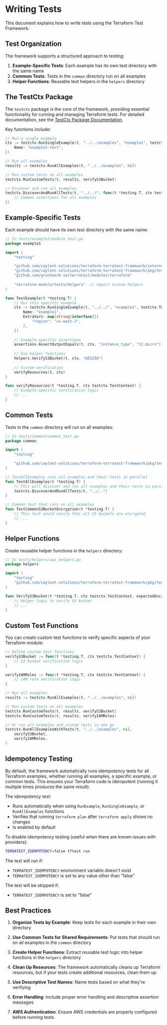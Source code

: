 # Writing Tests

This document explains how to write tests using the Terraform Test Framework.

## Test Organization

The framework supports a structured approach to testing:

1. **Example-Specific Tests**: Each example has its own test directory with the same name
2. **Common Tests**: Tests in the `common` directory run on all examples
3. **Helper Functions**: Reusable test helpers in the `helpers` directory

## The TestCtx Package

The `testctx` package is the core of the framework, providing essential functionality for running and managing Terraform tests. For detailed documentation, see the [TestCtx Package Documentation](TESTCTX_PACKAGE.md).

Key functions include:

```go
// Run a single example
ctx := testctx.RunSingleExample(t, "../../examples", "example1", testctx.TestConfig{
    Name: "example1-test",
})

// Run all examples
results := testctx.RunAllExamples(t, "../../examples", nil)

// Run custom tests on all examples
testctx.RunCustomTests(t, results, verifyS3Bucket)

// Discover and run all examples
testctx.DiscoverAndRunAllTests(t, "../../", func(t *testing.T, ctx testctx.TestContext) {
    // Common assertions for all examples
})
```

## Example-Specific Tests

Each example should have its own test directory with the same name:

```go
// In tests/example1/module_test.go
package example1

import (
	"testing"

	"github.com/caylent-solutions/terraform-terratest-framework/internal/assertions"
	"github.com/caylent-solutions/terraform-terratest-framework/pkg/testctx"
	"github.com/gruntwork-io/terratest/modules/terraform"
	
	"terraform-module/tests/helpers"  // Import custom helpers
)

func TestExample(t *testing.T) {
	// Run this specific example
	ctx := testctx.RunSingleExample(t, "../../", "example1", testctx.TestConfig{
		Name: "example1",
		ExtraVars: map[string]interface{}{
			"region": "us-west-2",
		},
	})
	
	// Example-specific assertions
	assertions.AssertOutputEquals(t, ctx, "instance_type", "t2.micro")
	
	// Use helper functions
	helpers.VerifyS3Bucket(t, ctx, "AES256")
	
	// Custom verification
	verifyResources(t, ctx)
}

func verifyResources(t *testing.T, ctx testctx.TestContext) {
	// Example-specific verification logic
	// ...
}
```

## Common Tests

Tests in the `common` directory will run on all examples:

```go
// In tests/common/common_test.go
package common

import (
	"testing"

	"github.com/caylent-solutions/terraform-terratest-framework/pkg/testctx"
)

// TestAllExamples runs all examples and their tests in parallel
func TestAllExamples(t *testing.T) {
	// This will discover and run all examples and their tests in parallel
	testctx.DiscoverAndRunAllTests(t, "../..")
}

// Common test that runs on all examples
func TestCommonS3BucketEncryption(t *testing.T) {
	// This test would verify that all S3 buckets are encrypted
	// ...
}
```

## Helper Functions

Create reusable helper functions in the `helpers` directory:

```go
// In tests/helpers/aws_helpers.go
package helpers

import (
	"testing"
	"github.com/caylent-solutions/terraform-terratest-framework/pkg/testctx"
)

func VerifyS3Bucket(t *testing.T, ctx testctx.TestContext, expectedEncryption string) {
	// Helper logic to verify S3 bucket
	// ...
}
```

## Custom Test Functions

You can create custom test functions to verify specific aspects of your Terraform module:

```go
// Define custom test functions
verifyS3Bucket := func(t *testing.T, ctx testctx.TestContext) {
    // S3 bucket verification logic
}

verifyIAMRoles := func(t *testing.T, ctx testctx.TestContext) {
    // IAM role verification logic
}

// Run all examples
results := testctx.RunAllExamples(t, "../../examples", nil)

// Run custom tests on all examples
testctx.RunCustomTests(t, results, verifyS3Bucket)
testctx.RunCustomTests(t, results, verifyIAMRoles)

// Or run all examples and custom tests in one go
testctx.RunAllExamplesWithTests(t, "../../examples", nil, 
    verifyS3Bucket, 
    verifyIAMRoles,
)
```

## Idempotency Testing

By default, the framework automatically runs idempotency tests for all Terraform examples, whether running all examples, a specific example, or common tests. This ensures your Terraform code is idempotent (running it multiple times produces the same result).

The idempotency test:
- Runs automatically when using `RunExample`, `RunSingleExample`, or `RunAllExamples` functions
- Verifies that running `terraform plan` after `terraform apply` shows no changes
- Is enabled by default

To disable idempotency testing (useful when there are known issues with providers):

```bash
TERRATEST_IDEMPOTENCY=false tftest run
```

The test will run if:
- `TERRATEST_IDEMPOTENCY` environment variable doesn't exist
- `TERRATEST_IDEMPOTENCY` is set to any value other than "false"

The test will be skipped if:
- `TERRATEST_IDEMPOTENCY` is set to "false"

## Best Practices

1. **Organize Tests by Example**: Keep tests for each example in their own directory

2. **Use Common Tests for Shared Requirements**: Put tests that should run on all examples in the `common` directory

3. **Create Helper Functions**: Extract reusable test logic into helper functions in the `helpers` directory

4. **Clean Up Resources**: The framework automatically cleans up Terraform resources, but if your tests create additional resources, clean them up

5. **Use Descriptive Test Names**: Name tests based on what they're verifying

6. **Error Handling**: Include proper error handling and descriptive assertion messages

7. **AWS Authentication**: Ensure AWS credentials are properly configured before running tests